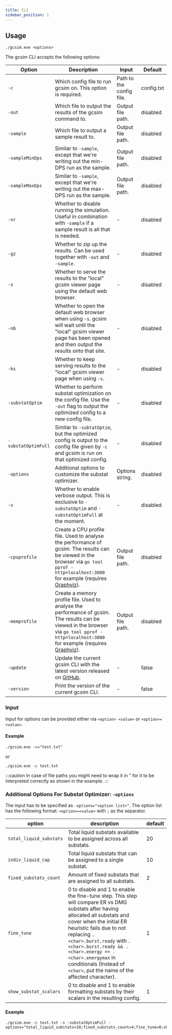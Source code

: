 ```yaml
---
title: CLI
sidebar_position: 1
---
```


## Usage

```
./gcsim.exe <options>
```

The gcsim CLI accepts the following options:

| Option | Description | Input | Default | 
| --- | --- | --- | --- |
| `-c` | Which config file to run gcsim on. This option is required. | Path to the config file. | config.txt | 
| `-out` | Which file to output the results of the gcsim command to. | Output file path. | disabled |
| `-sample` | Which file to output a sample result to. | Output file path. | disabled |
| `-sampleMinDps` | Similar to `-sample`, except that we're writing out the min-DPS run as the sample. | Output file path. | disabled |
| `-sampleMaxDps` | Similar to `-sample`, except that we're writing out the max-DPS run as the sample. | Output file path. | disabled |
| `-nr` | Whether to disable running the simulation. Useful in combination with `-sample` if a sample result is all that is needed. | - | disabled |
| `-gz` | Whether to zip up the results. Can be used together with `-out` and `-sample`. | - | disabled |
| `-s` | Whether to serve the results to the "local" gcsim viewer page using the default web browser. | - | disabled |
| `-nb` | Whether to open the default web browser when using `-s`. gcsim will wait until the "local" gcsim viewer page has been opened and then output the results onto that site. | - | disabled | 
| `-ks` | Whether to keep serving results to the "local" gcsim viewer page when using `-s`. | - | disabled | 
| `-substatOptim` | Whether to perform substat optimization on the config file. Use the `-out` flag to output the optimized config to a new config file. | - | disabled | 
| `-substatOptimFull` | Similar to `-subtatOptim`, but the optimized config is output to the config file given by `-c` and gcsim is run on that optimized config. | - | disabled |
| `-options` | Additional options to customize the substat optimizer. | Options string. | disabled |
| `-v` | Whether to enable verbose output. This is exclusive to `-substatOptim` and `-substatOptimFull` at the moment. | - | disabled |
| `-cpuprofile` | Create a CPU profile file. Used to analyse the performance of gcsim. The results can be viewed in the browser via `go tool pprof -http=localhost:3000` for example (requires [Graphviz](https://graphviz.org/)). | Output file path. | disabled |
| `-memprofile` | Create a memory profile file. Used to analyse the performance of gcsim. The results can be viewed in the browser via `go tool pprof -http=localhost:3000` for example (requires [Graphviz](https://graphviz.org/)). | Output file path. | disabled | 
| `-update` | Update the current gcsim CLI with the latest version released on [GitHub](https://github.com/genshinsim/gcsim/releases). | - | false |
| `-version` | Print the version of the current gcsim CLI. | - | false |

### Input

Input for options can be provided either via `<option> <value>` or `<option>=<value>`.

#### Example

```
./gcsim.exe -c="test.txt"
```

or

```
./gcsim.exe -c test.txt
```

:::caution
In case of file paths you might need to wrap it in " for it to be interpreted correctly as shown in the example.
:::

### Additional Options For Substat Optimizer: `-options`

The input has to be specified as `-options="<option list>"`. 
The option list has the following format: `<option>=<value>` with `;` as the separator.

| option | description | default |
| --- | --- | --- |
| `total_liquid_substats` | Total liquid substats available to be assigned across all substats. | 20 |
| `indiv_liquid_cap` | Total liquid substats that can be assigned to a single substat. | 10 |  
| `fixed_substats_count` | Amount of fixed substats that are assigned to all substats. | 2 |
| `fine_tune` | 0 to disable and 1 to enable the fine-tune step. This step will compare ER vs DMG substats after having allocated all substats and cover when the initial ER heuristic fails due to not replacing `.<char>.burst.ready` with `.<char>.burst.ready && .<char>.energy == .<char>.energymax` in conditionals (Instead of `<char>`, put the name of the affected character). | 1 |
| `show_substat_scalars` | 0 to disable and 1 to enable formatting substats by their scalars in the resulting config. | 1 |

#### Example

```
./gcsim.exe -c test.txt -s -substatOptimFull -options="total_liquid_substats=10;fixed_substats_count=4;fine_tune=0;show_substat_scalars=0"
```

